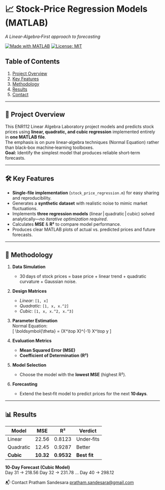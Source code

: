# 📈 Stock‑Price Regression Models (MATLAB)
*A Linear‑Algebra‑First approach to forecasting*

[![Made with MATLAB](https://img.shields.io/badge/MATLAB-R2021a%2B-orange)](#)
[![License: MIT](https://img.shields.io/badge/License-MIT-yellow.svg)](#)

## Table of Contents  
1. [Project Overview](#project-overview)  
2. [Key Features](#key-features)  
3. [Methodology](#methodology)  
4. [Results](#results)  
5. [Contact](#contact)  

---

## 📌 Project Overview <a name="project-overview"></a>
This ENR112 Linear Algebra Laboratory project models and predicts stock prices using **linear, quadratic, and cubic regression** implemented entirely in **one MATLAB file**.  
The emphasis is on pure linear‑algebra techniques (Normal Equation) rather than black‑box machine‑learning toolboxes.  
**Goal:** Identify the simplest model that produces reliable short‑term forecasts.

---

## 🛠️ Key Features <a name="key-features"></a>
- **Single‑file implementation** (`stock_price_regression.m`) for easy sharing and reproducibility.  
- Generates a **synthetic dataset** with realistic noise to mimic market fluctuations.  
- Implements **three regression models** (linear | quadratic | cubic) solved analytically—*no iterative optimization required*.  
- Calculates **MSE** & **R²** to compare model performance.  
- Produces clear MATLAB plots of actual vs. predicted prices and future forecasts.

---

## 🔬 Methodology <a name="methodology"></a>
1. **Data Simulation**  
   - 30 days of stock prices = base price + linear trend + quadratic curvature + Gaussian noise.

2. **Design Matrices**  
   - *Linear*: `[1, x]`  
   - *Quadratic*: `[1, x, x.^2]`  
   - *Cubic*: `[1, x, x.^2, x.^3]`

3. **Parameter Estimation**  
   Normal Equation:  
   \[
     \boldsymbol{\theta} = (X^\top X)^{-1} X^\top y
   \]

4. **Evaluation Metrics**  
   - **Mean Squared Error (MSE)**  
   - **Coefficient of Determination (R²)**  

5. **Model Selection**  
   - Choose the model with the **lowest MSE** (highest R²).  

6. **Forecasting**  
   - Extend the best‑fit model to predict prices for the next **10 days**.

---

## 📊 Results <a name="results"></a>

| Model     | MSE   | R²     | Verdict      |
|-----------|-------|--------|--------------|
| Linear    | 22.56 | 0.8123 | Under‑fits   |
| Quadratic | 12.45 | 0.9287 | Better       |
| **Cubic** | **10.32** | **0.9532** | **Best fit** |

**10‑Day Forecast (Cubic Model)**  
Day 31 → 218.56
Day 32 → 231.78
…
Day 40 → 298.12


📬 Contact <a name="contact"></a>
Pratham Sandesara
pratham.sandesara@gmail.com

